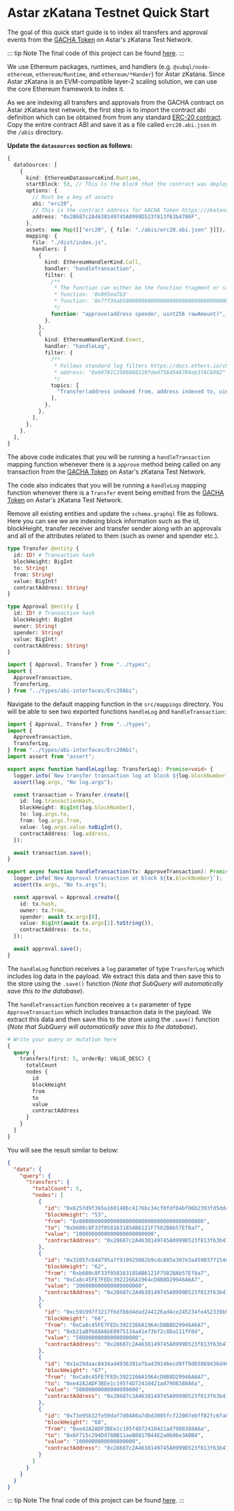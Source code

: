 # Astar zKatana Testnet Quick Start

The goal of this quick start guide is to index all transfers and approval events from the [GACHA Token](https://zkatana.blockscout.com/token/0x28687c2A4638149745A0999D523f813f63b4786F) on Astar's zKatana Test Network.

<!-- @include: ../snippets/evm-quickstart-reference.md -->

::: tip Note
The final code of this project can be found [here](https://github.com/subquery/ethereum-subql-starter/tree/main/Astar/astar-zkevm-testnet-starter).
:::

We use Ethereum packages, runtimes, and handlers (e.g. `@subql/node-ethereum`, `ethereum/Runtime`, and `ethereum/*Hander`) for Astar zKatana. Since Astar zKatana is an EVM-compatible layer-2 scaling solution, we can use the core Ethereum framework to index it.

<!-- @include: ../snippets/evm-manifest-intro.md#level2 -->

As we are indexing all transfers and approvals from the GACHA contract on Astar zKatana test network, the first step is to import the contract abi definition which can be obtained from from any standard [ERC-20 contract](https://ethereum.org/en/developers/docs/standards/tokens/erc-20/). Copy the entire contract ABI and save it as a file called `erc20.abi.json` in the `/abis` directory.

**Update the `datasources` section as follows:**

```ts
{
  dataSources: [
    {
      kind: EthereumDatasourceKind.Runtime,
      startBlock: 53, // This is the block that the contract was deployed on https://zkatana.blockscout.com/tx/0x625fd9f365a1601486c4176bc34cf0fdf04bf06b2393fd5dd43e8dd7a62d9ec5
      options: {
        // Must be a key of assets
        abi: "erc20",
        // This is the contract address for GACHA Token https://zkatana.blockscout.com/token/0x28687c2A4638149745A0999D523f813f63b4786F
        address: "0x28687c2A4638149745A0999D523f813f63b4786F",
      },
      assets: new Map([["erc20", { file: "./abis/erc20.abi.json" }]]),
      mapping: {
        file: "./dist/index.js",
        handlers: [
          {
            kind: EthereumHandlerKind.Call,
            handler: "handleTransaction",
            filter: {
              /**
               * The function can either be the function fragment or signature
               * function: '0x095ea7b3'
               * function: '0x7ff36ab500000000000000000000000000000000000000000000000000000000'
               */
              function: "approve(address spender, uint256 rawAmount)",
            },
          },
          {
            kind: EthereumHandlerKind.Event,
            handler: "handleLog",
            filter: {
              /**
               * Follows standard log filters https://docs.ethers.io/v5/concepts/events/
               * address: "0x60781C2586D68229fde47564546784ab3fACA982"
               */
              topics: [
                "Transfer(address indexed from, address indexed to, uint256 amount)",
              ],
            },
          },
        ],
      },
    },
  ],
}
```

The above code indicates that you will be running a `handleTransaction` mapping function whenever there is a `approve` method being called on any transaction from the [GACHA Token](https://zkatana.blockscout.com/token/0x28687c2A4638149745A0999D523f813f63b4786F) on Astar's zKatana Test Network.

The code also indicates that you will be running a `handleLog` mapping function whenever there is a `Transfer` event being emitted from the [GACHA Token](https://zkatana.blockscout.com/token/0x28687c2A4638149745A0999D523f813f63b4786F) on Astar's zKatana Test Network.

<!-- @include: ../snippets/ethereum-manifest-note.md -->

<!-- @include: ../snippets/schema-intro-level2.md -->

Remove all existing entities and update the `schema.graphql` file as follows. Here you can see we are indexing block information such as the id, blockHeight, transfer receiver and transfer sender along with an approvals and all of the attributes related to them (such as owner and spender etc.).

```graphql
type Transfer @entity {
  id: ID! # Transaction hash
  blockHeight: BigInt
  to: String!
  from: String!
  value: BigInt!
  contractAddress: String!
}

type Approval @entity {
  id: ID! # Transaction hash
  blockHeight: BigInt
  owner: String!
  spender: String!
  value: BigInt!
  contractAddress: String!
}
```

<!-- @include: ../snippets/note-on-entity-relationships.md -->

<!-- @include: ../snippets/evm-codegen.md -->

```ts
import { Approval, Transfer } from "../types";
import {
  ApproveTransaction,
  TransferLog,
} from "../types/abi-interfaces/Erc20Abi";
```

<!-- @include: ../snippets/schema-note.md -->

<!-- @include: ../snippets/mapping-intro-level2.md -->

Navigate to the default mapping function in the `src/mappings` directory. You will be able to see two exported functions `handleLog` and `handleTransaction`:

```ts
import { Approval, Transfer } from "../types";
import {
  ApproveTransaction,
  TransferLog,
} from "../types/abi-interfaces/Erc20Abi";
import assert from "assert";

export async function handleLog(log: TransferLog): Promise<void> {
  logger.info(`New transfer transaction log at block ${log.blockNumber}`);
  assert(log.args, "No log.args");

  const transaction = Transfer.create({
    id: log.transactionHash,
    blockHeight: BigInt(log.blockNumber),
    to: log.args.to,
    from: log.args.from,
    value: log.args.value.toBigInt(),
    contractAddress: log.address,
  });

  await transaction.save();
}

export async function handleTransaction(tx: ApproveTransaction): Promise<void> {
  logger.info(`New Approval transaction at block ${tx.blockNumber}`);
  assert(tx.args, "No tx.args");

  const approval = Approval.create({
    id: tx.hash,
    owner: tx.from,
    spender: await tx.args[0],
    value: BigInt(await tx.args[1].toString()),
    contractAddress: tx.to,
  });

  await approval.save();
}
```

The `handleLog` function receives a `log` parameter of type `TransferLog` which includes log data in the payload. We extract this data and then save this to the store using the `.save()` function (_Note that SubQuery will automatically save this to the database_).

The `handleTransaction` function receives a `tx` parameter of type `ApproveTransaction` which includes transaction data in the payload. We extract this data and then save this to the store using the `.save()` function (_Note that SubQuery will automatically save this to the database_).

<!-- @include: ../snippets/ethereum-mapping-note.md -->

<!-- @include: ../snippets/build.md -->

<!-- @include: ../snippets/run-locally.md -->

<!-- @include: ../snippets/query-intro.md -->

```graphql
# Write your query or mutation here
{
  query {
    transfers(first: 5, orderBy: VALUE_DESC) {
      totalCount
      nodes {
        id
        blockHeight
        from
        to
        value
        contractAddress
      }
    }
  }
}
```

You will see the result similar to below:

```json
{
  "data": {
    "query": {
      "transfers": {
        "totalCount": 5,
        "nodes": [
          {
            "id": "0x625fd9f365a1601486c4176bc34cf0fdf04bf06b2393fd5dd43e8dd7a62d9ec5",
            "blockHeight": "53",
            "from": "0x0000000000000000000000000000000000000000",
            "to": "0xb680c8F33f058163185AB6121F7582BAb57Ef8a7",
            "value": "1000000000000000000000000",
            "contractAddress": "0x28687c2A4638149745A0999D523f813f63b4786F"
          },
          {
            "id": "0x32057c64d795a7f919925082b9cdc885e307e3a4590377154d746beadc557d3e",
            "blockHeight": "62",
            "from": "0xb680c8F33f058163185AB6121F7582BAb57Ef8a7",
            "to": "0xCa8c45FE7FEDc3922266A1964cD8B8D29946A6A7",
            "value": "300000000000000000000",
            "contractAddress": "0x28687c2A4638149745A0999D523f813f63b4786F"
          },
          {
            "id": "0xc591997f3217f6dfb6d4dad244126ad4ce245234fe452339b5ba8ad4d4264bdc",
            "blockHeight": "66",
            "from": "0xCa8c45FE7FEDc3922266A1964cD8B8D29946A6A7",
            "to": "0xb21aBf688A6bE0975134a41e73bf2c8Da111fF0d",
            "value": "50000000000000000000",
            "contractAddress": "0x28687c2A4638149745A0999D523f813f63b4786F"
          },
          {
            "id": "0x1e29daac0434ad4936391e7ba439146ecd9ff9d65869436d466a8e48963e420a",
            "blockHeight": "67",
            "from": "0xCa8c45FE7FEDc3922266A1964cD8B8D29946A6A7",
            "to": "0xe42A2ADF3BEe1c195f4D72410421ad7908388A6a",
            "value": "50000000000000000000",
            "contractAddress": "0x28687c2A4638149745A0999D523f813f63b4786F"
          },
          {
            "id": "0x73e95b32fe50daf7d0480a7dbd3005fcf22007ebff82fc6fa06a0c606783a0e3",
            "blockHeight": "68",
            "from": "0xe42A2ADF3BEe1c195f4D72410421ad7908388A6a",
            "to": "0x6F715c294Dd78BB11aeB0817B44E2a0b06e3A0B4",
            "value": "1000000000000000000",
            "contractAddress": "0x28687c2A4638149745A0999D523f813f63b4786F"
          }
        ]
      }
    }
  }
}
```

::: tip Note
The final code of this project can be found [here](https://github.com/subquery/ethereum-subql-starter/tree/main/Astar/astar-zkevm-testnet-starter).
:::

<!-- @include: ../snippets/whats-next.md -->
